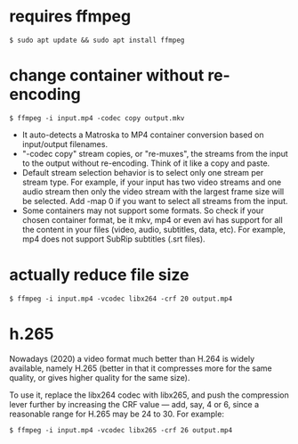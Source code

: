 # requires ffmpeg
```shell
$ sudo apt update && sudo apt install ffmpeg
```

# change container without re-encoding
``` shell
$ ffmpeg -i input.mp4 -codec copy output.mkv
```

- It auto-detects a Matroska to MP4 container conversion based on input/output filenames.
- "-codec copy" stream copies, or "re-muxes", the streams from the input to the output without re-encoding. Think of it like a copy and paste.
- Default stream selection behavior is to select only one stream per stream type. For example, if your input has two video streams and one audio stream then only the video stream with the largest frame size will be selected. Add -map 0 if you want to select all streams from the input.
- Some containers may not support some formats. So check if your chosen container format, be it mkv, mp4 or even avi has support for all the content in your files (video, audio, subtitles, data, etc). For example, mp4 does not support SubRip subtitles (.srt files).


# actually reduce file size
```shell
$ ffmpeg -i input.mp4 -vcodec libx264 -crf 20 output.mp4
```

# h.265
Nowadays (2020) a video format much better than H.264 is widely available, namely H.265 (better in that it compresses more for the same quality, or gives higher quality for the same size).

To use it, replace the libx264 codec with libx265, and push the compression lever further by increasing the CRF value — add, say, 4 or 6, since a reasonable range for H.265 may be 24 to 30.  For example:
```shell
$ ffmpeg -i input.mp4 -vcodec libx265 -crf 26 output.mp4
```
